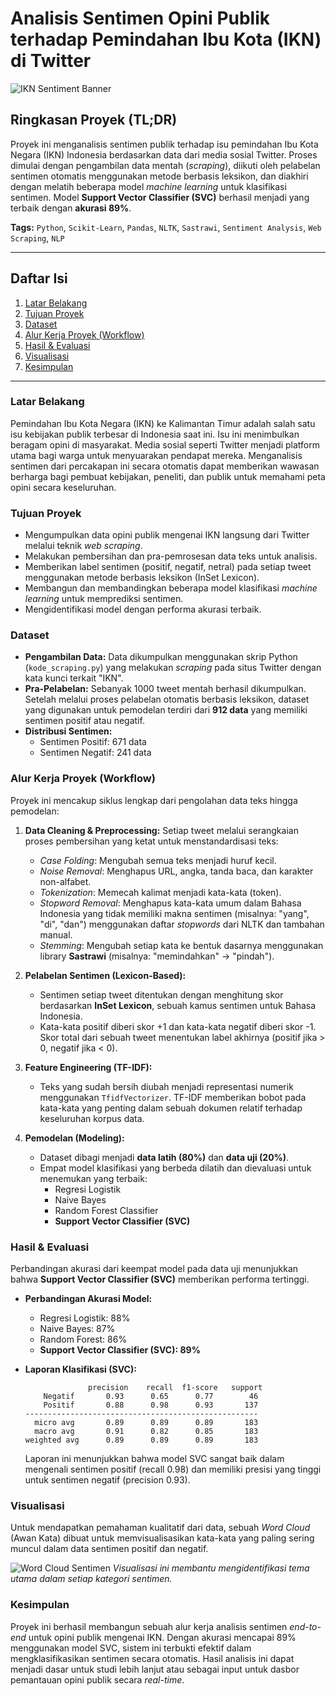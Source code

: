 # Analisis Sentimen Opini Publik terhadap Pemindahan Ibu Kota (IKN) di Twitter

![IKN Sentiment Banner](https://raw.githubusercontent.com/user-attachments/assets/c50259b3-1f16-43f2-8c90-f5a092fd64c7)

## Ringkasan Proyek (TL;DR)
Proyek ini menganalisis sentimen publik terhadap isu pemindahan Ibu Kota Negara (IKN) Indonesia berdasarkan data dari media sosial Twitter. Proses dimulai dengan pengambilan data mentah (*scraping*), diikuti oleh pelabelan sentimen otomatis menggunakan metode berbasis leksikon, dan diakhiri dengan melatih beberapa model *machine learning* untuk klasifikasi sentimen. Model **Support Vector Classifier (SVC)** berhasil menjadi yang terbaik dengan **akurasi 89%**.

**Tags:** `Python`, `Scikit-Learn`, `Pandas`, `NLTK`, `Sastrawi`, `Sentiment Analysis`, `Web Scraping`, `NLP`

---

## Daftar Isi
1. [Latar Belakang](#latar-belakang)
2. [Tujuan Proyek](#tujuan-proyek)
3. [Dataset](#dataset)
4. [Alur Kerja Proyek (Workflow)](#alur-kerja-proyek)
5. [Hasil & Evaluasi](#hasil--evaluasi)
6. [Visualisasi](#visualisasi)
7. [Kesimpulan](#kesimpulan)

---

### Latar Belakang
Pemindahan Ibu Kota Negara (IKN) ke Kalimantan Timur adalah salah satu isu kebijakan publik terbesar di Indonesia saat ini. Isu ini menimbulkan beragam opini di masyarakat. Media sosial seperti Twitter menjadi platform utama bagi warga untuk menyuarakan pendapat mereka. Menganalisis sentimen dari percakapan ini secara otomatis dapat memberikan wawasan berharga bagi pembuat kebijakan, peneliti, dan publik untuk memahami peta opini secara keseluruhan.

### Tujuan Proyek
* Mengumpulkan data opini publik mengenai IKN langsung dari Twitter melalui teknik *web scraping*.
* Melakukan pembersihan dan pra-pemrosesan data teks untuk analisis.
* Memberikan label sentimen (positif, negatif, netral) pada setiap tweet menggunakan metode berbasis leksikon (InSet Lexicon).
* Membangun dan membandingkan beberapa model klasifikasi *machine learning* untuk memprediksi sentimen.
* Mengidentifikasi model dengan performa akurasi terbaik.

### Dataset
* **Pengambilan Data:** Data dikumpulkan menggunakan skrip Python (`kode_scraping.py`) yang melakukan *scraping* pada situs Twitter dengan kata kunci terkait "IKN".
* **Pra-Pelabelan:** Sebanyak 1000 tweet mentah berhasil dikumpulkan. Setelah melalui proses pelabelan otomatis berbasis leksikon, dataset yang digunakan untuk pemodelan terdiri dari **912 data** yang memiliki sentimen positif atau negatif.
* **Distribusi Sentimen:**
    * Sentimen Positif: 671 data
    * Sentimen Negatif: 241 data

### Alur Kerja Proyek (Workflow)
Proyek ini mencakup siklus lengkap dari pengolahan data teks hingga pemodelan:
1.  **Data Cleaning & Preprocessing:** Setiap tweet melalui serangkaian proses pembersihan yang ketat untuk menstandardisasi teks:
    * *Case Folding*: Mengubah semua teks menjadi huruf kecil.
    * *Noise Removal*: Menghapus URL, angka, tanda baca, dan karakter non-alfabet.
    * *Tokenization*: Memecah kalimat menjadi kata-kata (token).
    * *Stopword Removal*: Menghapus kata-kata umum dalam Bahasa Indonesia yang tidak memiliki makna sentimen (misalnya: "yang", "di", "dan") menggunakan daftar *stopwords* dari NLTK dan tambahan manual.
    * *Stemming*: Mengubah setiap kata ke bentuk dasarnya menggunakan library **Sastrawi** (misalnya: "memindahkan" -> "pindah").

2.  **Pelabelan Sentimen (Lexicon-Based):**
    * Sentimen setiap tweet ditentukan dengan menghitung skor berdasarkan **InSet Lexicon**, sebuah kamus sentimen untuk Bahasa Indonesia.
    * Kata-kata positif diberi skor +1 dan kata-kata negatif diberi skor -1. Skor total dari sebuah tweet menentukan label akhirnya (positif jika > 0, negatif jika < 0).

3.  **Feature Engineering (TF-IDF):**
    * Teks yang sudah bersih diubah menjadi representasi numerik menggunakan `TfidfVectorizer`. TF-IDF memberikan bobot pada kata-kata yang penting dalam sebuah dokumen relatif terhadap keseluruhan korpus data.

4.  **Pemodelan (Modeling):**
    * Dataset dibagi menjadi **data latih (80%)** dan **data uji (20%)**.
    * Empat model klasifikasi yang berbeda dilatih dan dievaluasi untuk menemukan yang terbaik:
        * Regresi Logistik
        * Naive Bayes
        * Random Forest Classifier
        * **Support Vector Classifier (SVC)**

### Hasil & Evaluasi
Perbandingan akurasi dari keempat model pada data uji menunjukkan bahwa **Support Vector Classifier (SVC)** memberikan performa tertinggi.

* **Perbandingan Akurasi Model:**
    * Regresi Logistik: 88%
    * Naive Bayes: 87%
    * Random Forest: 86%
    * **Support Vector Classifier (SVC): 89%**

* **Laporan Klasifikasi (SVC):**
    ```
                  precision    recall  f1-score   support
        Negatif       0.93      0.65      0.77        46
        Positif       0.88      0.98      0.93       137
    ----------------------------------------------------
      micro avg       0.89      0.89      0.89       183
      macro avg       0.91      0.82      0.85       183
    weighted avg      0.89      0.89      0.89       183
    ```
    Laporan ini menunjukkan bahwa model SVC sangat baik dalam mengenali sentimen positif (recall 0.98) dan memiliki presisi yang tinggi untuk sentimen negatif (precision 0.93).

### Visualisasi
Untuk mendapatkan pemahaman kualitatif dari data, sebuah *Word Cloud* (Awan Kata) dibuat untuk memvisualisasikan kata-kata yang paling sering muncul dalam data sentimen positif dan negatif.

![Word Cloud Sentimen](https://raw.githubusercontent.com/user-attachments/assets/61f9d273-0979-459e-9b7e-01a6b0c2a71f)
*Visualisasi ini membantu mengidentifikasi tema utama dalam setiap kategori sentimen.*

### Kesimpulan
Proyek ini berhasil membangun sebuah alur kerja analisis sentimen *end-to-end* untuk opini publik mengenai IKN. Dengan akurasi mencapai 89% menggunakan model SVC, sistem ini terbukti efektif dalam mengklasifikasikan sentimen secara otomatis. Hasil analisis ini dapat menjadi dasar untuk studi lebih lanjut atau sebagai input untuk dasbor pemantauan opini publik secara *real-time*.
